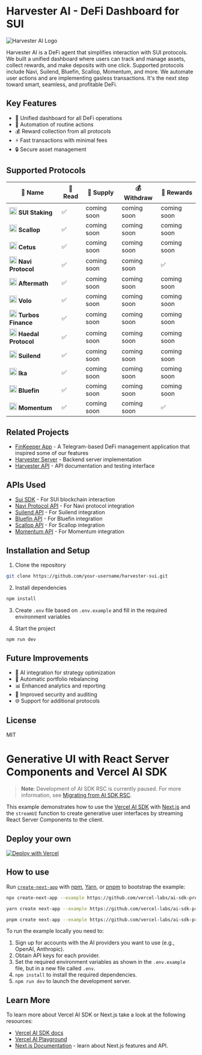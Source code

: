 # Harvester AI - DeFi Dashboard for SUI

![Harvester AI Logo](https://harvester-sui.vercel.app/_next/image?url=%2Flogo.png&w=1920&q=75)

Harvester AI is a DeFi agent that simplifies interaction with SUI protocols. We built a unified dashboard where users can track and manage assets, collect rewards, and make deposits with one click. Supported protocols include Navi, Suilend, Bluefin, Scallop, Momentum, and more. We automate user actions and are implementing gasless transactions. It's the next step toward smart, seamless, and profitable DeFi.

## Key Features

- 🎯 Unified dashboard for all DeFi operations
- 🔄 Automation of routine actions
- 💰 Reward collection from all protocols
- ⚡ Fast transactions with minimal fees
- 🔒 Secure asset management

## Supported Protocols

| 🏦 Name            | 📖 Read | 💸 Supply | 💰 Withdraw  | 🎁 Rewards|
|--------------------|---------|-----------|--------------|----------|
| <img src="https://static.coinall.ltd/cdn/web3/protocol/logo/suistaking-none.jpg/type=jpg_350_0?u=1744564533560" width="20" height="20" alt="SUI" /> **SUI Staking**    |   ✅    | coming soon | coming soon | coming soon |
| <img src="https://app.scallop.io/images/logo-192.png" width="20" height="20" alt="Scallop" /> **Scallop**        |   ✅    | coming soon | coming soon | coming soon |
| <img src="https://static.coinall.ltd/cdn/web3/protocol/logo/cetus-none.png/type=png_350_0?u=1747931647736" width="20" height="20" alt="Cetus" /> **Cetus**          |   ✅    | coming soon | coming soon | coming soon |
| <img src="https://app.naviprotocol.io/favicon.png" width="20" height="20" alt="Navi" /> **Navi Protocol**  |   ✅    | coming soon | coming soon |   ✅     |
| <img src="https://static.coinall.ltd/cdn/web3/protocol/logo/aftermathfinance-none.png/type=png_350_0?u=1747949256203" width="20" height="20" alt="Aftermath" /> **Aftermath**      |   ✅    | coming soon | coming soon | coming soon |
| <img src="https://static.coinall.ltd/cdn/web3/protocol/logo/volo-none.png/type=png_350_0?u=1747932264550" width="20" height="20" alt="Volo" /> **Volo**           |   ✅    | coming soon | coming soon | coming soon |
| <img src="https://static.coinall.ltd/cdn/web3/protocol/logo/turbos-none.png/type=png_350_0?u=1747933908855" width="20" height="20" alt="Turbos" /> **Turbos Finance** |   ✅    | coming soon | coming soon | coming soon |
| <img src="https://static.coinall.ltd/cdn/web3/protocol/logo/haedalprotocol-none.jpg/type=jpg_350_0?u=1747932006405" width="20" height="20" alt="Haedal" /> **Haedal Protocol**|   ✅    | coming soon | coming soon | coming soon |
| <img src="https://harvester-sui.vercel.app/_next/image?url=https%3A%2F%2Fstatic.coinall.ltd%2Fcdn%2Fweb3%2Fprotocol%2Flogo%2Fsuilend-none.png%2Ftype%3Dpng_350_0%3Fu%3D1748017958023&w=16&q=75" width="20" height="20" alt="Suilend" /> **Suilend**        |   ✅    | coming soon | coming soon | coming soon |
| <img src="https://static.coinall.ltd/cdn/web3/protocol/logo/ika-none.png/type=png_350_0?u=1747931561593" width="20" height="20" alt="Ika" /> **Ika**            |   ✅    | coming soon | coming soon | coming soon |
| <img src="https://bluefin.io/images/square.png" width="20" height="20" alt="Bluefin" /> **Bluefin**        |   ✅    | coming soon | coming soon | coming soon |
| <img src="https://app.mmt.finance/assets/images/momentum-logo-sq.svg" width="20" height="20" alt="Momentum" /> **Momentum**       |   ✅    | coming soon | coming soon |   ✅     |

## Related Projects

- [FinKeeper App](https://finkeeper.pro/app) - A Telegram-based DeFi management application that inspired some of our features
- [Harvester Server](https://github.com/MariKhad/harvester-server) - Backend server implementation
- [Harvester API](https://harvester-server-production.up.railway.app/api#) - API documentation and testing interface

## APIs Used

- [Sui SDK](https://github.com/MystenLabs/sui/tree/main/sdk/typescript) - For SUI blockchain interaction
- [Navi Protocol API](https://docs.naviprotocol.io/) - For Navi protocol integration
- [Suilend API](https://docs.suilend.fi/) - For Suilend integration
- [Bluefin API](https://docs.bluefin.io/) - For Bluefin integration
- [Scallop API](https://docs.scallop.io/) - For Scallop integration
- [Momentum API](https://docs.momentum.xyz/) - For Momentum integration

## Installation and Setup

1. Clone the repository
```bash
git clone https://github.com/your-username/harvester-sui.git
```

2. Install dependencies
```bash
npm install
```

3. Create `.env` file based on `.env.example` and fill in the required environment variables

4. Start the project
```bash
npm run dev
```

## Future Improvements

- 🤖 AI integration for strategy optimization
- 🔄 Automatic portfolio rebalancing
- 📊 Enhanced analytics and reporting
- 🔐 Improved security and auditing
- 🌐 Support for additional protocols

## License

MIT

# Generative UI with React Server Components and Vercel AI SDK

> **Note**: Development of AI SDK RSC is currently paused. For more information, see [Migrating from AI SDK RSC](https://sdk.vercel.ai/docs/ai-sdk-rsc/migrating-to-ui#background).

This example demonstrates how to use the [Vercel AI SDK](https://sdk.vercel.ai/docs) with [Next.js](https://nextjs.org/) and the `streamUI` function to create generative user interfaces by streaming React Server Components to the client.

## Deploy your own

[![Deploy with Vercel](https://vercel.com/button)](https://vercel.com/new/clone?repository-url=https%3A%2F%2Fgithub.com%2Fvercel-labs%2Fai-sdk-preview-rsc-genui&env=OPENAI_API_KEY&envDescription=API%20keys%20needed%20for%20application&envLink=platform.openai.com)

## How to use

Run [`create-next-app`](https://github.com/vercel/next.js/tree/canary/packages/create-next-app) with [npm](https://docs.npmjs.com/cli/init), [Yarn](https://yarnpkg.com/lang/en/docs/cli/create/), or [pnpm](https://pnpm.io) to bootstrap the example:

```bash
npx create-next-app --example https://github.com/vercel-labs/ai-sdk-preview-rsc-genui ai-sdk-preview-rsc-genui-example
```

```bash
yarn create next-app --example https://github.com/vercel-labs/ai-sdk-preview-rsc-genui ai-sdk-preview-rsc-genui-example
```

```bash
pnpm create next-app --example https://github.com/vercel-labs/ai-sdk-preview-rsc-genui ai-sdk-preview-rsc-genui-example
```

To run the example locally you need to:

1. Sign up for accounts with the AI providers you want to use (e.g., OpenAI, Anthropic).
2. Obtain API keys for each provider.
3. Set the required environment variables as shown in the `.env.example` file, but in a new file called `.env`.
4. `npm install` to install the required dependencies.
5. `npm run dev` to launch the development server.


## Learn More

To learn more about Vercel AI SDK or Next.js take a look at the following resources:

- [Vercel AI SDK docs](https://sdk.vercel.ai/docs)
- [Vercel AI Playground](https://play.vercel.ai)
- [Next.js Documentation](https://nextjs.org/docs) - learn about Next.js features and API.


